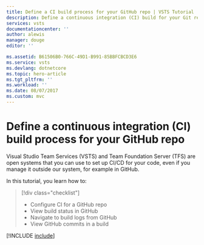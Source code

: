 ```yaml
---
title: Define a CI build process for your GitHub repo | VSTS Tutorial
description: Define a continuous integration (CI) build for your Git repo using Visual Studio Team Services
services: vsts
documentationcenter: ''
author: alewis
manager: douge
editor: ''

ms.assetid: B61506B0-766C-49D1-B991-85BBFCBCD3E6
ms.service: vsts
ms.devlang: dotnetcore
ms.topic: hero-article
ms.tgt_pltfrm: ''
ms.workload: ''
ms.date: 08/07/2017
ms.custom: mvc
---
```


# Define a continuous integration (CI) build process for your GitHub repo

Visual Studio Team Services (VSTS) and Team Foundation Server (TFS) are open systems that you can use to set up CI/CD for your code, even if you manage it outside our system, for example in GitHub.

In this tutorial, you learn how to:

> [!div class="checklist"]
> * Configure CI for a GitHub repo
> * View build status in GitHub
> * Navigate to build logs from GitHub
> * View GitHub commits in a build

[!INCLUDE [include](_shared/build-prerequisites.md)]